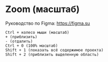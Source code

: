 # Zoom (масштаб)
Руководство по Figma: https://figma.su

    Ctrl + колесо мыши (масштаб)
    + (приблизить)
    - (отдалить)
    Ctrl + 0 (100% масштаб)
    Shift + 1 (показать всё содержимое проекта)
    Shift + 2 (приблизить выделенную область)